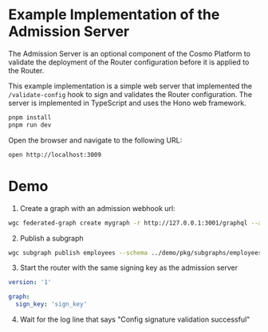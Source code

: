 # Example Implementation of the Admission Server

The Admission Server is an optional component of the Cosmo Platform to validate the deployment of the Router configuration before it is applied to the Router.

This example implementation is a simple web server that implemented the `/validate-config` hook to sign and validates the Router configuration. The server is implemented in TypeScript and uses the Hono web framework.

```bash
pnpm install
pnpm run dev
```

Open the browser and navigate to the following URL:
```
open http://localhost:3009
```

# Demo

1. Create a graph with an admission webhook url:

```bash
wgc federated-graph create mygraph -r http://127.0.0.1:3001/graphql --admission-webhook-url http://localhost:3009 --label-matcher=team=A,team=B
```

2. Publish a subgraph
```bash
wgc subgraph publish employees --schema ../demo/pkg/subgraphs/employees/subgraph/schema.graphqls --labels team=A
```

3. Start the router with the same signing key as the admission server
```yaml
version: '1'

graph: 
  sign_key: 'sign_key'
```

4. Wait for the log line that says "Config signature validation successful"